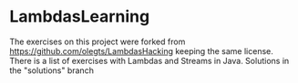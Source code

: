 # LambdasLearning
The exercises on this project were forked from https://github.com/olegts/LambdasHacking keeping the same license.
There is a list of exercises with Lambdas and Streams in Java.
Solutions in the "solutions" branch
